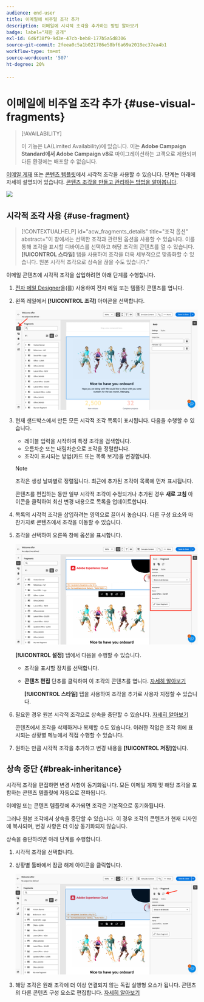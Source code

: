 ```yaml
---
audience: end-user
title: 이메일에 비주얼 조각 추가
description: 이메일에 시각적 조각을 추가하는 방법 알아보기
badge: label="제한 공개"
exl-id: 6d6f38f9-9d3e-47cb-beb8-177b5a5d8306
source-git-commit: 2feea0c5a1b021786e58bf6a69a2018ec37ea4b1
workflow-type: tm+mt
source-wordcount: '507'
ht-degree: 20%

---
```


# 이메일에 비주얼 조각 추가 {#use-visual-fragments}

>[!AVAILABILITY]
>
>이 기능은 LA(Limited Availability)에 있습니다. 이는 **Adobe Campaign Standard에서 Adobe Campaign v8**&#x200B;로 마이그레이션하는 고객으로 제한되며 다른 환경에는 배포할 수 없습니다.

[이메일 게재](../email/get-started-email-designer.md) 또는 [콘텐츠 템플릿](../email/use-email-templates.md)에서 시각적 조각을 사용할 수 있습니다. 단계는 아래에 자세히 설명되어 있습니다. [콘텐츠 조각을 만들고 관리하는 방법을 알아봅니다](fragments.md).

![](assets/fragments.gif)

## 시각적 조각 사용 {#use-fragment}

>[!CONTEXTUALHELP]
>id="acw_fragments_details"
>title="조각 옵션"
>abstract="이 창에서는 선택한 조각과 관련된 옵션을 사용할 수 있습니다. 이를 통해 조각을 표시할 디바이스를 선택하고 해당 조각의 콘텐츠를 열 수 있습니다. **[!UICONTROL 스타일]** 탭을 사용하여 조각을 더욱 세부적으로 맞춤화할 수 있습니다. 원본 시각적 조각으로 상속을 끊을 수도 있습니다."

<!-- pas vu dans l'UI-->

이메일 콘텐츠에 시각적 조각을 삽입하려면 아래 단계를 수행합니다.

1. [전자 메일 Designer](../email/get-started-email-designer.md)을(를) 사용하여 전자 메일 또는 템플릿 콘텐츠를 엽니다.

1. 왼쪽 레일에서 **[!UICONTROL 조각]** 아이콘을 선택합니다.

   ![](assets/fragments-in-designer.png)

1. 현재 샌드박스에서 만든 모든 시각적 조각 목록이 표시됩니다. 다음을 수행할 수 있습니다.

   * 레이블 입력을 시작하여 특정 조각을 검색합니다.
   * 오름차순 또는 내림차순으로 조각을 정렬합니다.
   * 조각이 표시되는 방법(카드 또는 목록 보기)을 변경합니다.

   >[!NOTE]
   >
   >조각은 생성 날짜별로 정렬됩니다. 최근에 추가된 조각이 목록에 먼저 표시됩니다.

   콘텐츠를 편집하는 동안 일부 시각적 조각이 수정되거나 추가된 경우 **새로 고침** 아이콘을 클릭하여 최신 변경 내용으로 목록을 업데이트합니다.

1. 목록의 시각적 조각을 삽입하려는 영역으로 끌어서 놓습니다. 다른 구성 요소와 마찬가지로 콘텐츠에서 조각을 이동할 수 있습니다.

1. 조각을 선택하여 오른쪽 창에 옵션을 표시합니다.

   ![](assets/fragment-right-pane.png)

   **[!UICONTROL 설정]** 탭에서 다음을 수행할 수 있습니다.

   * 조각을 표시할 장치를 선택합니다.
   * **콘텐츠 편집** 단추를 클릭하여 이 조각의 콘텐츠를 엽니다. [자세히 알아보기](../content/fragments.md#edit-fragments)

     **[!UICONTROL 스타일]** 탭을 사용하여 조각을 추가로 사용자 지정할 수 있습니다.

1. 필요한 경우 원본 시각적 조각으로 상속을 중단할 수 있습니다. [자세히 알아보기](#break-inheritance)

   콘텐츠에서 조각을 삭제하거나 복제할 수도 있습니다. 이러한 작업은 조각 위에 표시되는 상황별 메뉴에서 직접 수행할 수 있습니다.

1. 원하는 만큼 시각적 조각을 추가하고 변경 내용을 **[!UICONTROL 저장]**&#x200B;합니다.

## 상속 중단 {#break-inheritance}

시각적 조각을 편집하면 변경 사항이 동기화됩니다. 모든 이메일 게재 및 해당 조각을 포함하는 콘텐츠 템플릿에 자동으로 전파됩니다.

이메일 또는 콘텐츠 템플릿에 추가되면 조각은 기본적으로 동기화됩니다.

그러나 원본 조각에서 상속을 중단할 수 있습니다. 이 경우 조각의 콘텐츠가 현재 디자인에 복사되며, 변경 사항은 더 이상 동기화되지 않습니다.

상속을 중단하려면 아래 단계를 수행합니다.

1. 시각적 조각을 선택합니다.

1. 상황별 툴바에서 잠금 해제 아이콘을 클릭합니다.

   ![](assets/fragment-break-inheritance.png)

1. 해당 조각은 원래 조각에 더 이상 연결되지 않는 독립 실행형 요소가 됩니다. 콘텐츠의 다른 콘텐츠 구성 요소로 편집합니다. [자세히 알아보기](../email/content-components.md)
